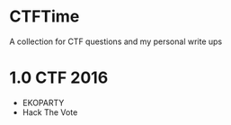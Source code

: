 # CTFTime
A collection for CTF questions and my personal write ups

# 1.0 CTF 2016
* EKOPARTY
* Hack The Vote
